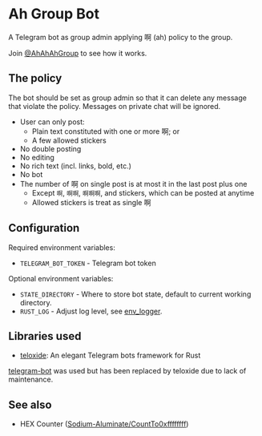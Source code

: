 # Ah Group Bot

A Telegram bot as group admin applying 啊 (ah) policy to the group.

Join [@AhAhAhGroup](https://t.me/AhAhAhGroup) to see how it works.

## The policy

The bot should be set as group admin so that it can delete any message that
violate the policy. Messages on private chat will be ignored.

- User can only post:
  - Plain text constituted with one or more 啊; or
  - A few allowed stickers
- No double posting
- No editing
- No rich text (incl. links, bold, etc.)
- No bot
- The number of 啊 on single post is at most it in the last post plus one
  - Except `啊`, `啊啊`, `啊啊啊`, and stickers, which can be posted at anytime
  - Allowed stickers is treat as single 啊

## Configuration

Required environment variables:

- `TELEGRAM_BOT_TOKEN` - Telegram bot token

Optional environment variables:

- `STATE_DIRECTORY` - Where to store bot state, default to current working
  directory.
- `RUST_LOG` - Adjust log level, see
  [env_logger](https://rust-lang.github.io/log/env_logger/).

## Libraries used

- [teloxide](https://github.com/teloxide/teloxide): An elegant Telegram bots
  framework for Rust

[telegram-bot](https://github.com/telegram-rs/telegram-bot) was used but has
been replaced by teloxide due to lack of maintenance.

## See also

- HEX Counter
  ([Sodium-Aluminate/CountTo0xffffffff](https://github.com/Sodium-Aluminate/CountTo0xffffffff))
